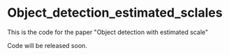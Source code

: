 # Object_detection_estimated_sclales

This is the code for the paper "Object detection with estimated scale"
  
Code will be released soon.
